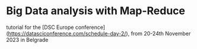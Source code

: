 # Big Data analysis with Map-Reduce 
tutorial for the [DSC Europe conference] (https://datasciconference.com/schedule-day-2/), from 20-24th November 2023 in Belgrade  
